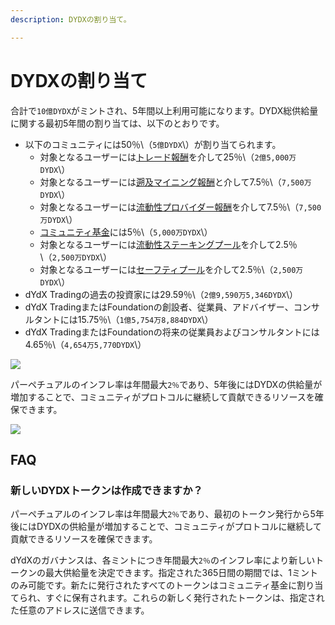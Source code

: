 ```yaml
---
description: DYDXの割り当て。

---
```


# DYDXの割り当て

合計で`10億DYDX`がミントされ、5年間以上利用可能になります。DYDX総供給量に関する最初5年間の割り当ては、以下のとおりです。

* 以下のコミュニティには50％\（`5億DYDX`\）が割り当てられます。
   * 対象となるユーザーには[トレード報酬](https://github.com/dydxfoundation/governance-docs/tree/28153eacbdaafb32078630fafa7ad64f111ac9ab/reward-pools-1/trading-rewards.md)を介して25％\（`2億5,000万DYDX`\）
   * 対象となるユーザーには[遡及マイニング報酬](https://github.com/dydxfoundation/governance-docs/tree/28153eacbdaafb32078630fafa7ad64f111ac9ab/reward-pools-1/retroactive-rewards.md)と介して7.5％\（`7,500万DYDX`\）
   * 対象となるユーザーには[流動性プロバイダー報酬](https://github.com/dydxfoundation/governance-docs/tree/28153eacbdaafb32078630fafa7ad64f111ac9ab/reward-pools-1/liquidity-provider-rewards.md)を介して7.5％\（`7,500万DYDX`\）
   * [コミュニティ基金](community-treasury.md)には5％\（`5,000万DYDX`\）
   * 対象となるユーザーには[流動性ステーキングプール](https://github.com/dydxfoundation/governance-docs/tree/28153eacbdaafb32078630fafa7ad64f111ac9ab/staking-pools/liquidity-staking-pool.md)を介して2.5％\（`2,500万DYDX`\）
   * 対象となるユーザーには[セーフティプール](https://github.com/dydxfoundation/governance-docs/tree/28153eacbdaafb32078630fafa7ad64f111ac9ab/staking-pools/safety-pool-1.md)を介して2.5％\（`2,500万DYDX`\）
* dYdX Tradingの過去の投資家には29.59％\（`2億9,590万5,346DYDX`\）
* dYdX TradingまたはFoundationの創設者、従業員、アドバイザー、コンサルタントには15.75％\（`1億5,754万8,884DYDX`\）
* dYdX TradingまたはFoundationの将来の従業員およびコンサルタントには4.65％\（`4,654万5,770DYDX`\）

![](https://lh3.googleusercontent.com/uKXIbcTTZpASheVsFxdqGKHMeryk2oH_BWB2Ki7Mx06m6jp1R7WTc6knTACJR9iTXWC732J_382_O2B5lRIWLuHsjfetbUTFosiwJ4T5sMzJqxewakGDvdHr-jjQHU_pJJfr8g_g)

パーペチュアルのインフレ率は年間最大`2％`であり、5年後にはDYDXの供給量が増加することで、コミュニティがプロトコルに継続して貢献できるリソースを確保できます。

![](https://lh6.googleusercontent.com/oNFaSpSOEA5tZqzFR5BQrS2sXUIPkQ24hUc_KwzAedniCRZeydY330jdro7Grj9GoJju2V7v6WX3epQO0c4veV8hUGe7nTaznWEDIG_k3T49UtdYNvQRRS_okSq7zP8RkTjSemBt)

## **FAQ**

### **新しいDYDXトークンは作成できますか？**

パーペチュアルのインフレ率は年間最大`2％`であり、最初のトークン発行から5年後にはDYDXの供給量が増加することで、コミュニティがプロトコルに継続して貢献できるリソースを確保できます。

dYdXのガバナンスは、各ミントにつき年間最大`2％`のインフレ率により新しいトークンの最大供給量を決定できます。指定された365日間の期間では、1ミントのみ可能です。新たに発行されたすべてのトークンはコミュニティ基金に割り当てられ、すぐに保有されます。これらの新しく発行されたトークンは、指定された任意のアドレスに送信できます。

